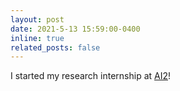 ```yaml
---
layout: post
date: 2021-5-13 15:59:00-0400
inline: true
related_posts: false
---
```


I started my research internship at [AI2](https://allenai.org/)! 
